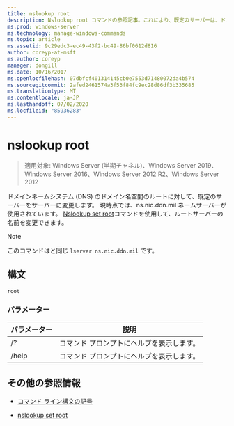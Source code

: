 ```yaml
---
title: nslookup root
description: Nslookup root コマンドの参照記事。これにより、既定のサーバーは、ドメインネームシステム (DNS) のドメイン名空間のルートのサーバーに変更されます。
ms.prod: windows-server
ms.technology: manage-windows-commands
ms.topic: article
ms.assetid: 9c29edc3-ec49-43f2-bc49-86bf0612d816
author: coreyp-at-msft
ms.author: coreyp
manager: dongill
ms.date: 10/16/2017
ms.openlocfilehash: 07dbfcf401314145cb0e7553d71480072da4b574
ms.sourcegitcommit: 2afed2461574a3f53f84fc9ec28d86df3b335685
ms.translationtype: MT
ms.contentlocale: ja-JP
ms.lasthandoff: 07/02/2020
ms.locfileid: "85936283"
---
```

# <a name="nslookup-root"></a>nslookup root

> 適用対象: Windows Server (半期チャネル)、Windows Server 2019、Windows Server 2016、Windows Server 2012 R2、Windows Server 2012

ドメインネームシステム (DNS) のドメイン名空間のルートに対して、既定のサーバーをサーバーに変更します。 現時点では、ns.nic.ddn.mil ネームサーバーが使用されています。 [Nslookup set root](nslookup-set-root.md)コマンドを使用して、ルートサーバーの名前を変更できます。

> [!NOTE]
> このコマンドはと同じ `lserver ns.nic.ddn.mil` です。

## <a name="syntax"></a>構文

```
root
```

### <a name="parameters"></a>パラメーター

| パラメーター | 説明 |
| --------- | ----------- |
| /? | コマンド プロンプトにヘルプを表示します。 |
| /help | コマンド プロンプトにヘルプを表示します。 |

## <a name="additional-references"></a>その他の参照情報

- [コマンド ライン構文の記号](command-line-syntax-key.md)

- [nslookup set root](nslookup-set-root.md)

